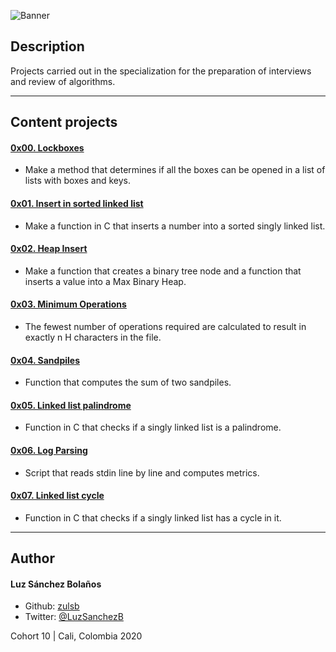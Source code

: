 ![Banner](https://user-images.githubusercontent.com/7723544/90972027-441ddd00-e4db-11ea-98be-b7c35aa89247.gif)

## Description

Projects carried out in the specialization for the preparation of interviews and review of algorithms.

---

## Content projects
#### [0x00. Lockboxes](./0x00-lockboxes)
* Make a method that determines if all the boxes can be opened in a list of lists with boxes and keys.
#### [0x01. Insert in sorted linked list](./0x01-insert_in_sorted_linked_list)
* Make a function in C that inserts a number into a sorted singly linked list.
#### [0x02. Heap Insert](./0x02-heap_insert)
* Make a function that creates a binary tree node and a function that inserts a value into a Max Binary Heap.
#### [0x03. Minimum Operations](./0x03-minimum_operations)
* The fewest number of operations required are calculated to result in exactly n H characters in the file.
#### [0x04. Sandpiles](./0x04-sandpiles)
* Function that computes the sum of two sandpiles.
#### [0x05. Linked list palindrome](./0x05-linked_list_palindrome)
* Function in C that checks if a singly linked list is a palindrome.
#### [0x06. Log Parsing](./0x06-log_parsing)
* Script that reads stdin line by line and computes metrics.
#### [0x07. Linked list cycle](./0x07-linked_list_cycle)
* Function in C that checks if a singly linked list has a cycle in it.

---

## Author
#### Luz Sánchez Bolaños
- Github: [zulsb](https://github.com/zulsb)
- Twitter: [@LuzSanchezB](https://twitter.com/LuzSanchezB)

Cohort 10 |
Cali, Colombia 2020
